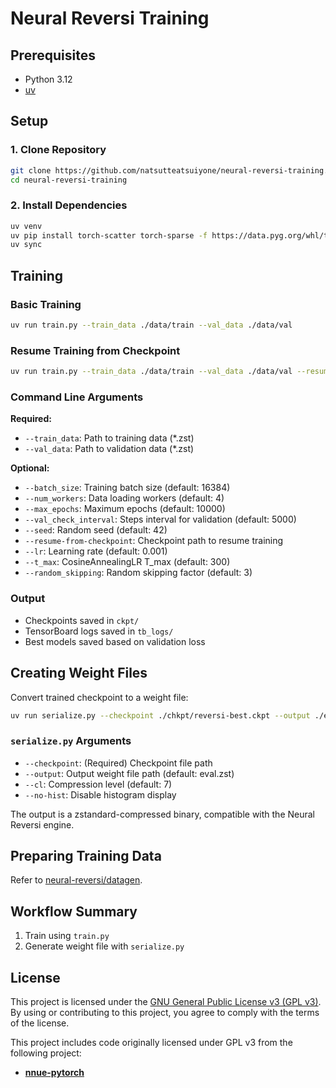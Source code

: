 # Neural Reversi Training

## Prerequisites

- Python 3.12
- [uv](https://github.com/astral-sh/uv)

## Setup

### 1. Clone Repository

```bash
git clone https://github.com/natsutteatsuiyone/neural-reversi-training.git
cd neural-reversi-training
```

### 2. Install Dependencies

```bash
uv venv
uv pip install torch-scatter torch-sparse -f https://data.pyg.org/whl/torch-2.5.0+cu124.html
uv sync
```

## Training

### Basic Training

```bash
uv run train.py --train_data ./data/train --val_data ./data/val
```

### Resume Training from Checkpoint

```bash
uv run train.py --train_data ./data/train --val_data ./data/val --resume-from-checkpoint ./chkpt/reversi-10-0.0123.ckpt
```

### Command Line Arguments

**Required:**
- `--train_data`: Path to training data (*.zst)
- `--val_data`: Path to validation data (*.zst)

**Optional:**
- `--batch_size`: Training batch size (default: 16384)
- `--num_workers`: Data loading workers (default: 4)
- `--max_epochs`: Maximum epochs (default: 10000)
- `--val_check_interval`: Steps interval for validation (default: 5000)
- `--seed`: Random seed (default: 42)
- `--resume-from-checkpoint`: Checkpoint path to resume training
- `--lr`: Learning rate (default: 0.001)
- `--t_max`: CosineAnnealingLR T_max (default: 300)
- `--random_skipping`: Random skipping factor (default: 3)

### Output

- Checkpoints saved in `ckpt/`
- TensorBoard logs saved in `tb_logs/`
- Best models saved based on validation loss

## Creating Weight Files

Convert trained checkpoint to a weight file:

```bash
uv run serialize.py --checkpoint ./chkpt/reversi-best.ckpt --output ./eval.zst
```

### `serialize.py` Arguments

- `--checkpoint`: (Required) Checkpoint file path
- `--output`: Output weight file path (default: eval.zst)
- `--cl`: Compression level (default: 7)
- `--no-hist`: Disable histogram display

The output is a zstandard-compressed binary, compatible with the Neural Reversi engine.

## Preparing Training Data

Refer to [neural-reversi/datagen](https://github.com/natsutteatsuiyone/neural-reversi/tree/main/datagen).

## Workflow Summary

1. Train using `train.py`
2. Generate weight file with `serialize.py`

## License

This project is licensed under the [GNU General Public License v3 (GPL v3)](LICENSE). By using or contributing to this project, you agree to comply with the terms of the license.

This project includes code originally licensed under GPL v3 from the following project:

- **[nnue-pytorch](https://github.com/official-stockfish/nnue-pytorch)**
